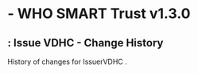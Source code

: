 #  - WHO SMART Trust v1.3.0

## : Issue VDHC - Change History

History of changes for IssuerVDHC .

